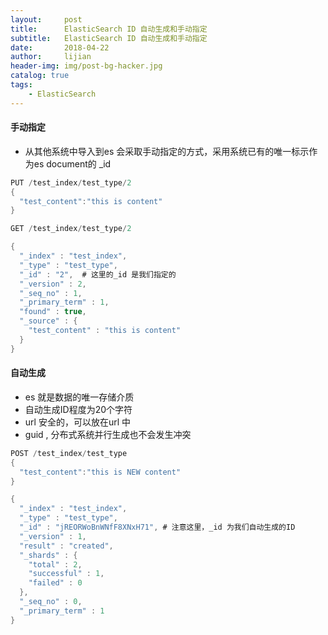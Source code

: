 ```yaml
---
layout:     post
title:      ElasticSearch ID 自动生成和手动指定
subtitle:   ElasticSearch ID 自动生成和手动指定
date:       2018-04-22
author:     lijian
header-img: img/post-bg-hacker.jpg
catalog: true
tags:
    - ElasticSearch
---
```



#### 手动指定
* 从其他系统中导入到es 会采取手动指定的方式，采用系统已有的唯一标示作为es document的 _id 

```java
PUT /test_index/test_type/2
{
  "test_content":"this is content"
}
```
```java
GET /test_index/test_type/2
```
```java
{
  "_index" : "test_index",
  "_type" : "test_type",
  "_id" : "2",  # 这里的_id 是我们指定的
  "_version" : 2,
  "_seq_no" : 1,
  "_primary_term" : 1,
  "found" : true,
  "_source" : {
    "test_content" : "this is content"
  }
}

```
#### 自动生成
* es 就是数据的唯一存储介质
* 自动生成ID程度为20个字符
* url 安全的，可以放在url 中
* guid , 分布式系统并行生成也不会发生冲突

```java
POST /test_index/test_type
{
  "test_content":"this is NEW content"
}

```
```java
{
  "_index" : "test_index",
  "_type" : "test_type",
  "_id" : "jREORWoBnWNfF8XNxH71", # 注意这里，_id 为我们自动生成的ID
  "_version" : 1,
  "result" : "created",
  "_shards" : {
    "total" : 2,
    "successful" : 1,
    "failed" : 0
  },
  "_seq_no" : 0,
  "_primary_term" : 1
}

```